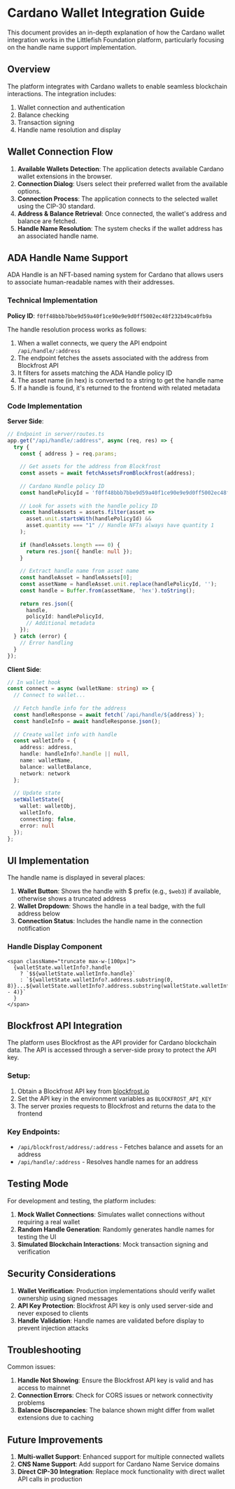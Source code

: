 # Cardano Wallet Integration Guide

This document provides an in-depth explanation of how the Cardano wallet integration works in the Littlefish Foundation platform, particularly focusing on the handle name support implementation.

## Overview

The platform integrates with Cardano wallets to enable seamless blockchain interactions. The integration includes:

1. Wallet connection and authentication
2. Balance checking
3. Transaction signing
4. Handle name resolution and display

## Wallet Connection Flow

1. **Available Wallets Detection**: The application detects available Cardano wallet extensions in the browser.
2. **Connection Dialog**: Users select their preferred wallet from the available options.
3. **Connection Process**: The application connects to the selected wallet using the CIP-30 standard.
4. **Address & Balance Retrieval**: Once connected, the wallet's address and balance are fetched.
5. **Handle Name Resolution**: The system checks if the wallet address has an associated handle name.

## ADA Handle Name Support

ADA Handle is an NFT-based naming system for Cardano that allows users to associate human-readable names with their addresses.

### Technical Implementation

**Policy ID**: `f0ff48bbb7bbe9d59a40f1ce90e9e9d0ff5002ec48f232b49ca0fb9a`

The handle resolution process works as follows:

1. When a wallet connects, we query the API endpoint `/api/handle/:address`
2. The endpoint fetches the assets associated with the address from Blockfrost API
3. It filters for assets matching the ADA Handle policy ID
4. The asset name (in hex) is converted to a string to get the handle name
5. If a handle is found, it's returned to the frontend with related metadata

### Code Implementation

**Server Side**:

```typescript
// Endpoint in server/routes.ts
app.get("/api/handle/:address", async (req, res) => {
  try {
    const { address } = req.params;
    
    // Get assets for the address from Blockfrost
    const assets = await fetchAssetsFromBlockfrost(address);
    
    // Cardano Handle policy ID
    const handlePolicyId = 'f0ff48bbb7bbe9d59a40f1ce90e9e9d0ff5002ec48f232b49ca0fb9a';
    
    // Look for assets with the handle policy ID
    const handleAssets = assets.filter(asset => 
      asset.unit.startsWith(handlePolicyId) && 
      asset.quantity === "1" // Handle NFTs always have quantity 1
    );
    
    if (handleAssets.length === 0) {
      return res.json({ handle: null });
    }
    
    // Extract handle name from asset name
    const handleAsset = handleAssets[0];
    const assetName = handleAsset.unit.replace(handlePolicyId, '');
    const handle = Buffer.from(assetName, 'hex').toString();
    
    return res.json({ 
      handle,
      policyId: handlePolicyId,
      // Additional metadata
    });
  } catch (error) {
    // Error handling
  }
});
```

**Client Side**:

```typescript
// In wallet hook
const connect = async (walletName: string) => {
  // Connect to wallet...
  
  // Fetch handle info for the address
  const handleResponse = await fetch(`/api/handle/${address}`);
  const handleInfo = await handleResponse.json();
  
  // Create wallet info with handle
  const walletInfo = {
    address: address,
    handle: handleInfo?.handle || null,
    name: walletName,
    balance: walletBalance,
    network: network
  };
  
  // Update state
  setWalletState({
    wallet: walletObj,
    walletInfo,
    connecting: false,
    error: null
  });
};
```

## UI Implementation

The handle name is displayed in several places:

1. **Wallet Button**: Shows the handle with $ prefix (e.g., `$web3`) if available, otherwise shows a truncated address
2. **Wallet Dropdown**: Shows the handle in a teal badge, with the full address below
3. **Connection Status**: Includes the handle name in the connection notification

### Handle Display Component

```tsx
<span className="truncate max-w-[100px]">
  {walletState.walletInfo?.handle 
    ? `$${walletState.walletInfo.handle}`
    : `${walletState.walletInfo?.address.substring(0, 8)}...${walletState.walletInfo?.address.substring(walletState.walletInfo.address.length - 4)}`
  }
</span>
```

## Blockfrost API Integration

The platform uses Blockfrost as the API provider for Cardano blockchain data. The API is accessed through a server-side proxy to protect the API key.

### Setup:

1. Obtain a Blockfrost API key from [blockfrost.io](https://blockfrost.io)
2. Set the API key in the environment variables as `BLOCKFROST_API_KEY`
3. The server proxies requests to Blockfrost and returns the data to the frontend

### Key Endpoints:

- `/api/blockfrost/address/:address` - Fetches balance and assets for an address
- `/api/handle/:address` - Resolves handle names for an address

## Testing Mode

For development and testing, the platform includes:

1. **Mock Wallet Connections**: Simulates wallet connections without requiring a real wallet
2. **Random Handle Generation**: Randomly generates handle names for testing the UI
3. **Simulated Blockchain Interactions**: Mock transaction signing and verification

## Security Considerations

1. **Wallet Verification**: Production implementations should verify wallet ownership using signed messages
2. **API Key Protection**: Blockfrost API key is only used server-side and never exposed to clients
3. **Handle Validation**: Handle names are validated before display to prevent injection attacks

## Troubleshooting

Common issues:

1. **Handle Not Showing**: Ensure the Blockfrost API key is valid and has access to mainnet
2. **Connection Errors**: Check for CORS issues or network connectivity problems
3. **Balance Discrepancies**: The balance shown might differ from wallet extensions due to caching

## Future Improvements

1. **Multi-wallet Support**: Enhanced support for multiple connected wallets
2. **CNS Name Support**: Add support for Cardano Name Service domains
3. **Direct CIP-30 Integration**: Replace mock functionality with direct wallet API calls in production